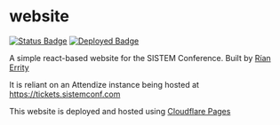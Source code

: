 # website

[![Status Badge](https://img.shields.io/badge/status-beta-236b88)](#)
[![Deployed Badge](https://img.shields.io/badge/deployed%20with-cloudflare%20pages-F6821F)](#)

A simple react-based website for the SISTEM Conference. Built by [Rían Errity](https://github.com/ParadauxIO)

It is reliant on an Attendize instance being hosted at https://tickets.sistemconf.com

This website is deployed and hosted using [Cloudflare Pages](https://pages.cloudflare.com)
